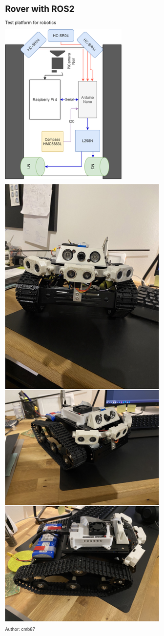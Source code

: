 # Rover with ROS2
Test platform for robotics

![alt text](imgs/architecture.png)

![alt text](imgs/img1.jpeg)
![alt text](imgs/img2.jpeg)
![alt text](imgs/img3.jpeg)

Author: cmb87